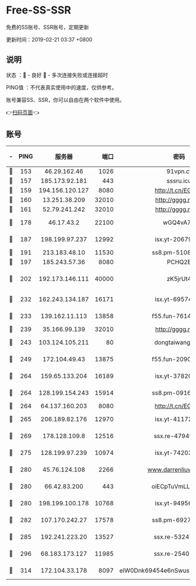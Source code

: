 # Free-SS-SSR

免费的SS账号、SSR账号，定期更新

更新时间：2019-02-21 03:37 +0800

## 说明

状态     ：🙂 - 良好 🙁 - 多次连接失败或连接超时

PING值   ：不代表真实使用中的速度，仅供参考。

账号兼容SS、SSR，你可以自由在两个软件中使用。

👉[扫码页面](https://liesauer.github.io/free-ss-ssr.github.io/)👈

## 账号

|-|PING|服务器|端口|密码|加密方式|区域|
|:----:|:----:|:-----:|-----:|:----:|:----:|:----:|
|🙂|153|46.29.162.46|1026|91vpn.cf|rc4-md5|RU|
|🙂|157|185.173.92.181|443|sssru.icu|rc4-md5|RU|
|🙂|159|194.156.120.127|8080|http://t.cn/EGJIyrl|rc4-md5|RU|
|🙂|160|13.251.38.209|32010|http://gggg.rocks|chacha20|SG|
|🙂|161|52.79.241.242|32010|http://gggg.rocks|chacha20|KR|
|🙂|178|46.17.43.2|22100|wGQ4vA7D|aes-256-gcm|RU|
|🙂|187|198.199.97.237|12992|isx.yt-20679076|aes-256-cfb|US|
|🙂|191|213.183.48.10|11530|ss8.pm-51089820|rc4-md5|RU|
|🙂|197|185.243.57.36|8080|PCHQ2E|rc4-md5|US|
|🙂|202|192.173.146.111|40000|zK5jrUt4|chacha20-ietf-poly1305|US|
|🙂|232|162.243.134.187|16171|isx.yt-69574996|aes-256-cfb|US|
|🙂|233|139.162.11.113|13858|f55.fun-76142283|aes-256-cfb|SG|
|🙂|239|35.166.99.139|32010|http://gggg.rocks|chacha20|US|
|🙂|243|103.124.105.211|80|dongtaiwang.com|aes-256-cfb|US|
|🙂|249|172.104.49.43|13875|f55.fun-20902073|aes-256-cfb|SG|
|🙂|264|159.65.133.204|16189|isx.yt-37820855|aes-256-cfb|SG|
|🙂|264|128.199.154.243|15914|ss8.pm-09160539|aes-256-cfb|SG|
|🙂|264|64.137.160.203|8080|http://t.cn/EGJIyrl|rc4-md5|CA|
|🙂|265|206.189.82.176|12970|isx.yt-41172883|aes-256-cfb|SG|
|🙂|269|178.128.109.8|12516|ssx.re-47949672|aes-256-cfb|SG|
|🙂|275|128.199.97.239|10974|isx.yt-74203101|aes-256-cfb|SG|
|🙂|280|45.76.124.108|2266|www.darrenliuwei.com|aes-256-cfb|AU|
|🙂|280|66.42.83.200|443|oiECpTuVmLLxk4Ts|aes-256-cfb|US|
|🙂|280|198.199.100.178|10768|isx.yt-94956112|aes-256-cfb|US|
|🙂|282|107.170.242.27|17578|ss8.pm-69276184|aes-256-cfb|US|
|🙂|285|192.241.223.20|13527|ssx.re-53247060|aes-256-cfb|US|
|🙂|296|68.183.173.127|11985|ssx.re-25401129|aes-256-cfb|US|
|🙂|314|172.104.33.178|8097|eIW0Dnk69454e6nSwuspv9DmS201tQ0D|aes-256-cfb|SG|
